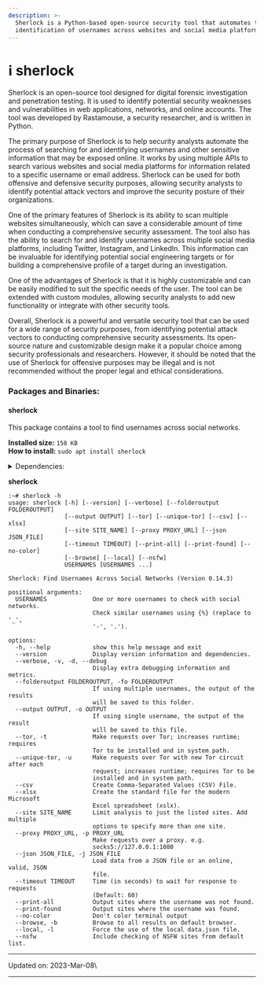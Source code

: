 ```yaml
---
description: >-
  Sherlock is a Python-based open-source security tool that automates the
  identification of usernames across websites and social media platforms.
---
```


# ℹ sherlock

Sherlock is an open-source tool designed for digital forensic investigation and penetration testing. It is used to identify potential security weaknesses and vulnerabilities in web applications, networks, and online accounts. The tool was developed by Rastamouse, a security researcher, and is written in Python.

The primary purpose of Sherlock is to help security analysts automate the process of searching for and identifying usernames and other sensitive information that may be exposed online. It works by using multiple APIs to search various websites and social media platforms for information related to a specific username or email address. Sherlock can be used for both offensive and defensive security purposes, allowing security analysts to identify potential attack vectors and improve the security posture of their organizations.

One of the primary features of Sherlock is its ability to scan multiple websites simultaneously, which can save a considerable amount of time when conducting a comprehensive security assessment. The tool also has the ability to search for and identify usernames across multiple social media platforms, including Twitter, Instagram, and LinkedIn. This information can be invaluable for identifying potential social engineering targets or for building a comprehensive profile of a target during an investigation.

One of the advantages of Sherlock is that it is highly customizable and can be easily modified to suit the specific needs of the user. The tool can be extended with custom modules, allowing security analysts to add new functionality or integrate with other security tools.

Overall, Sherlock is a powerful and versatile security tool that can be used for a wide range of security purposes, from identifying potential attack vectors to conducting comprehensive security assessments. Its open-source nature and customizable design make it a popular choice among security professionals and researchers. However, it should be noted that the use of Sherlock for offensive purposes may be illegal and is not recommended without the proper legal and ethical considerations.

### Packages and Binaries:

#### sherlock <a href="#sherlock" id="sherlock"></a>

This package contains a tool to find usernames across social networks.

**Installed size:** `158 KB`\
**How to install:** `sudo apt install sherlock`

<details>

<summary>Dependencies:</summary>

* python3
* python3-certifi
* python3-colorama
* python3-openpyxl
* python3-pandas
* python3-requests
* python3-requests-futures
* python3-socks
* python3-stem
* python3-torrequest

</details>

**sherlock**

```
:~# sherlock -h
usage: sherlock [-h] [--version] [--verbose] [--folderoutput FOLDEROUTPUT]
                [--output OUTPUT] [--tor] [--unique-tor] [--csv] [--xlsx]
                [--site SITE_NAME] [--proxy PROXY_URL] [--json JSON_FILE]
                [--timeout TIMEOUT] [--print-all] [--print-found] [--no-color]
                [--browse] [--local] [--nsfw]
                USERNAMES [USERNAMES ...]

Sherlock: Find Usernames Across Social Networks (Version 0.14.3)

positional arguments:
  USERNAMES             One or more usernames to check with social networks.
                        Check similar usernames using {%} (replace to '_',
                        '-', '.').

options:
  -h, --help            show this help message and exit
  --version             Display version information and dependencies.
  --verbose, -v, -d, --debug
                        Display extra debugging information and metrics.
  --folderoutput FOLDEROUTPUT, -fo FOLDEROUTPUT
                        If using multiple usernames, the output of the results
                        will be saved to this folder.
  --output OUTPUT, -o OUTPUT
                        If using single username, the output of the result
                        will be saved to this file.
  --tor, -t             Make requests over Tor; increases runtime; requires
                        Tor to be installed and in system path.
  --unique-tor, -u      Make requests over Tor with new Tor circuit after each
                        request; increases runtime; requires Tor to be
                        installed and in system path.
  --csv                 Create Comma-Separated Values (CSV) File.
  --xlsx                Create the standard file for the modern Microsoft
                        Excel spreadsheet (xslx).
  --site SITE_NAME      Limit analysis to just the listed sites. Add multiple
                        options to specify more than one site.
  --proxy PROXY_URL, -p PROXY_URL
                        Make requests over a proxy. e.g.
                        socks5://127.0.0.1:1080
  --json JSON_FILE, -j JSON_FILE
                        Load data from a JSON file or an online, valid, JSON
                        file.
  --timeout TIMEOUT     Time (in seconds) to wait for response to requests
                        (Default: 60)
  --print-all           Output sites where the username was not found.
  --print-found         Output sites where the username was found.
  --no-color            Don't color terminal output
  --browse, -b          Browse to all results on default browser.
  --local, -l           Force the use of the local data.json file.
  --nsfw                Include checking of NSFW sites from default list.
```

***

Updated on: 2023-Mar-08\


***
